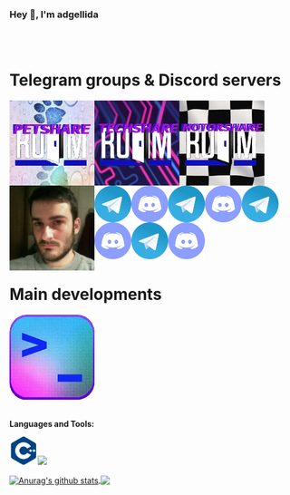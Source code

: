 <p align="center">

### Hey 👋, I'm adgellida

<a href="https://twitter.com/adgellida">
  <img align="left" alt="" | Twitter" width="22px" src="https://cdn.jsdelivr.net/npm/simple-icons@v3/icons/twitter.svg" />
</a>
                                                                                                                       
<a href="https://www.linkedin.com/in/adgellida/">
  <img align="left" alt="" width="22px" src="https://cdn.jsdelivr.net/npm/simple-icons@v3/icons/linkedin.svg" />
</a>

<a href="https://t.me/adgellida">
  <img align="left" alt="" width="22px" src="https://cdn.jsdelivr.net/npm/simple-icons@v3/icons/telegram.svg" />
</a>

<a href="https://www.twitch.tv/adgellida">
  <img align="left" alt="" width="22px" src="https://cdn.jsdelivr.net/npm/simple-icons@v3/icons/twitch.svg" />
</a>

<a href="https://discord.gg/6hRWpbG">
  <img align="left" alt="" width="22px" src="https://cdn.jsdelivr.net/npm/simple-icons@v3/icons/discord.svg" />
</a>

<a href="https://www.instagram.com/adgellida/">
  <img align="left" alt="" width="22px" src="https://cdn.jsdelivr.net/npm/simple-icons@v3/icons/instagram.svg" />
</a>

<a href="https://www.youtube.com/c/AntonioDavidGellidaLavara">
  <img align="left" alt="" width="22px" src="https://cdn.jsdelivr.net/npm/simple-icons@v3/icons/youtube.svg" />
</a>

</p>

<br>
</br>

<p align="left">

Telegram groups & Discord servers
=============================================
<a href="https://discord.gg/XFVCuW">
  <img align="left" alt="" width="150px" src="https://github.com/adgellida/resources/blob/master/images/Petshare_room_Logo2.png" />
</a>

<a href="https://discord.gg/hN6MMK">
  <img align="left" alt="" width="150px" src="https://github.com/adgellida/resources/blob/master/images/Techshare_room_Logo2.png" />
</a>
  
<a href="https://discord.gg/ATDRGu">
  <img align="left" alt="" width="150px" src="https://github.com/adgellida/resources/blob/master/images/Motorshare_room_Logo2.png" />
</a>

<a href="https://discord.gg/6hRWpbG">
  <img align="left" alt="" width="150px" src="https://github.com/adgellida/resources/blob/master/images/photo.jpg" />
</a>

</p>

<br>
</br>
<br>
</br>
<br>
</br>
<br>
</br>

<p align="left">

<a href="https://t.me/petshareroom">
  <img align="left" alt="" width="65px" src="https://github.com/adgellida/resources/blob/master/images/telegram.png" />
</a>

<a href="https://discord.gg/XFVCuW">
  <img align="left" alt="" width="65px" src="https://github.com/adgellida/resources/blob/master/images/discord.png" />
</a>

<a href="https://t.me/techshareroom">
  <img align="left" alt="" width="65px" src="https://github.com/adgellida/resources/blob/master/images/telegram.png" />
</a>

<a href="https://discord.gg/XFVCuW">
  <img align="left" alt="" width="65px" src="https://github.com/adgellida/resources/blob/master/images/discord.png" />
</a>

<a href="https://t.me/motorshareroom">
  <img align="left" alt="" width="65px" src="https://github.com/adgellida/resources/blob/master/images/telegram.png" />
</a>

<a href="https://discord.gg/XFVCuW">
  <img align="left" alt="" width="65px" src="https://github.com/adgellida/resources/blob/master/images/discord.png" />
</a>

<a href="https://t.me/adgellida">
  <img align="left" alt="" width="65px" src="https://github.com/adgellida/resources/blob/master/images/telegram.png" />
</a>

<a href="https://discord.gg/XFVCuW">
  <img align="left" alt="" width="65px" src="https://github.com/adgellida/resources/blob/master/images/discord.png" />
</a>

</p>

<br>
</br>
<br>
</br>
<br>
</br>
<br>
</br>

Main developments
=============================================
<a href="https://github.com/adgellida/ubunsys">
  <img align="left" alt="" width="150px" src="https://raw.githubusercontent.com/adgellida/ubunsys/master/logo.png" />
</a>

<a href="https://github.com/adgellida/winsys">
  <img align="left" alt="" width="180px" src="https://raw.githubusercontent.com/adgellida/winsys/master/logo.png" />
</a>
  
</p>

<br>
</br>
<br>
</br>
<br>
</br>
<br>
</br>
<br>
</br>

<p align="center">

**Languages and Tools:**  

<code><img height="50" src="https://github.com/devicons/devicon/blob/master/icons/cplusplus/cplusplus-plain.svg"></code><code><img height="50" src="https://icon-icons.com/downloadimage.php?id=94938&root=1381/PNG/512/&file=qt_94938.png"></code>

<a href="https://github.com/adgellida/github-readme-stats">
  <img align="center" src="https://github-readme-stats.vercel.app/api?username=adgellida&show_icons=true&include_all_commits=true&theme=radical" alt="Anurag's github stats" />
</a>
<a href="https://github.com/adgellida/github-readme-stats">
  <!-- Change the `github-readme-stats.vercel.app` to `github-readme-stats.vercel.app`  -->
  <img align="center" src="https://github-readme-stats.vercel.app/api/top-langs/?username=adgellida&layout=compact&theme=radical" />
</a>

</p>
